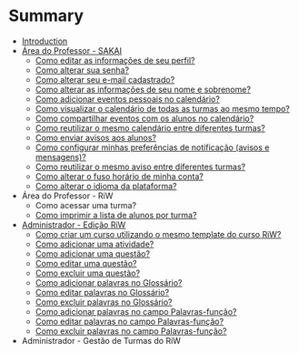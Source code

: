 # Summary

* [Introduction](README.md)
* [Área do Professor - SAKAI](area_professor_sakai.md)
   * [Como editar as informações de seu perfil?](como_editar_as_informacoes_de_seu_perfil.md)
   * [Como alterar sua senha?](como_alterar_sua_senha.md)
   * [Como alterar seu e-mail cadastrado?](como_alterar_seu_e-mail_cadastrado.md)
   * [Como alterar as informações de seu nome e sobrenome?](como_alterar_as_informacoes_de_seu_nome_e_sobrenome.md)
   * [Como adicionar eventos pessoais no calendário?](como_adicionar_eventos_pessoais_no_calendario.md)
   * [Como visualizar o calendário de todas as turmas ao mesmo tempo?](como_visualizar_o_calendario_de_todas_as_turmas_ao_mesmo_tempo.md)
   * [Como compartilhar eventos com os alunos no calendário?](como_compartilhar_eventos_com_os_alunos_no_calendario.md)
   * [Como reutilizar o mesmo calendário entre diferentes turmas?](como_reutilizar_o_mesmo_calendario_entre_diferentes_turmas.md)
   * [Como enviar avisos aos alunos?](como_enviar_avisos_aos_alunos.md)
   * [Como configurar minhas preferências de notificação (avisos e mensagens)?](como_configurar_minhas_preferencias_de_notificacao_avisos_e_mensagens.md)
   * [Como reutilizar o mesmo aviso entre diferentes turmas?](como_reutilizar_o_mesmo_aviso_entre_diferentes_turmas.md)
   * [Como alterar o fuso horário de minha conta?](como_alterar_o_fuso_horario_de_minha_conta.md)
   * [Como alterar o idioma da plataforma?](como_alterar_o_idioma_da_plataforma.md)
* Área do Professor - RiW
   * Como acessar uma turma?
   * [Como imprimir a lista de alunos por turma?](como_imprimir_a_lista_de_alunos_por_turma.md)
* [Administrador - Edição RiW](administrador_-_edicao_riw.md)
   * [Como criar um curso utilizando o mesmo template do curso RiW?](como_criar_um_curso_utilizando_o_mesmo_template_do_curso_riw.md)
   * [Como adicionar uma atividade?](como_adicionar_uma_atividade.md)
   * [Como adicionar uma questão?](como_adicionar_uma_questao.md)
   * [Como editar uma questão?](como_editar_uma_questao.md)
   * [Como excluir uma questão?](como_excluir_uma_questao.md)
   * [Como adicionar palavras no Glossário?](como_adicionar_palavras_no_glossario.md)
   * [Como editar palavras no Glossário?](como_editar_palavras_no_glossario.md)
   * [Como excluir palavras no Glossário?](como_excluir_palavras_no_glossario.md)
   * [Como adicionar palavras no campo Palavras-função?](como_adicionar_palavras_no_campo_palavras-funcao.md)
   * [Como editar palavras no campo Palavras-função?](como_editar_palavras_no_campo_palavras-funcao.md)
   * [Como excluir palavras no campo Palavras-função?](como_excluir_palavras_no_campo_palavras-funcao.md)
* Administrador - Gestão de Turmas do RiW

